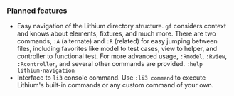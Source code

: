 ### Planned features

+ Easy navigation of the Lithium directory structure. `gf` considers context and knows about elements, fixtures, and much more. There are two commands, `:A` (alternate) and `:R` (related) for easy jumping between files, including favorites like model to test cases, view to helper, and controller to functional test. For more advanced usage, `:Rmodel`, `:Rview`, `:Rcontroller`, and several other commands are provided. `:help lithium-navigation`
+ Interface to `li3` console command. Use `:li3 command` to execute Lithium's built-in commands or any custom command of your own.